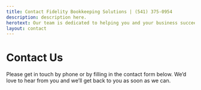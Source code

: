 ```yaml
---
title: Contact Fidelity Bookkeeping Solutions | (541) 375-0954
description: description here.
herotext: Our team is dedicated to helping you and your business succeed.
layout: contact
---
```


# Contact Us

Please get in touch by phone or by filling in the contact form below. We’d love to hear from you and we’ll get back to you as soon as we can.